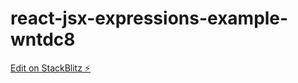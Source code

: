 # react-jsx-expressions-example-wntdc8

[Edit on StackBlitz ⚡️](https://stackblitz.com/edit/react-jsx-expressions-example-wntdc8)